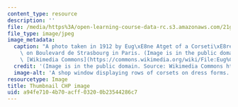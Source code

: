 ```yaml
---
content_type: resource
description: ''
file: /media/https%3A/open-learning-course-data-rc.s3.amazonaws.com/21g-049-french-photography-spring-2017/a94fe7104b70acff03200b23544286c7_21G-049S17-th.jpg
file_type: image/jpeg
image_metadata:
  caption: "A photo taken in 1912 by Eug\xE8ne Atget of a Corseti\xE8re shop window\
    \ on Boulevard de Strasbourg in Paris. (Image is in the public domain. Source:\
    \ [Wikimedia Commons](https://commons.wikimedia.org/wiki/File:Eug%C3%A8ne_Atget,_Boulevard_de_Strasbourg,_Corsets,_Paris,_1912.jpg).)"
  credit: '(Image is in the public domain. Source: Wikimedia Commons https://commons.wikimedia.org/wiki/File:Eug%C3%A8ne\_Atget,\_Boulevard\_de\_Strasbourg,\_Corsets,\_Paris,\_1912.jpg.)'
  image-alt: 'A shop window displaying rows of corsets on dress forms. '
resourcetype: Image
title: Thumbnail CHP image
uid: a94fe710-4b70-acff-0320-0b23544286c7
---
```

